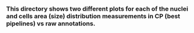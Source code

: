 ### This directory shows two different plots for each of the nuclei and cells area (size) distribution measurements in CP (best pipelines) vs raw annotations.
